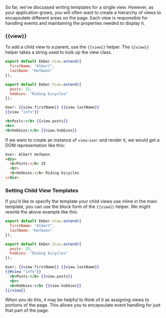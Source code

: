 So far, we've discussed writing templates for a single view. However, as your application grows, you will often want to create a hierarchy of views to encapsulate different areas on the page. Each view is responsible for handling events and maintaining the properties needed to display it.

### {{view}}

To add a child view to a parent, use the `{{view}}` helper.
The `{{view}}` helper takes a string used to look up the view class.

```app/views/user.js
export default Ember.View.extend({
  firstName: "Albert",
  lastName: "Hofmann"
});
```

```app/views/info.js
export default Ember.View.extend({
  posts: 25,
  hobbies: "Riding bicycles"
});
```

```app/templates/user.hbs
User: {{view.firstName}} {{view.lastName}}
{{view "info"}}
```

```app/templates/info.hbs
<b>Posts:</b> {{view.posts}}
<br>
<b>Hobbies:</b> {{view.hobbies}}
```

If we were to create an instance of `view:user` and render it, we would get
a DOM representation like this:

```html
User: Albert Hofmann
<div>
  <b>Posts:</b> 25
  <br>
  <b>Hobbies:</b> Riding bicycles
</div>
```

### Setting Child View Templates

If you'd like to specify the template your child views use inline in
the main template, you can use the block form of the `{{view}}` helper.
We might rewrite the above example like this:

```app/views/user.js
export default Ember.View.extend({
  firstName: "Albert",
  lastName: "Hofmann"
});
```

```app/views/info.js
export default Ember.View.extend({
  posts: 25,
  hobbies: "Riding bicycles"
});
```

```handlebars
User: {{view.firstName}} {{view.lastName}}
{{#view "info"}}
  <b>Posts:</b> {{view.posts}}
  <br>
  <b>Hobbies:</b> {{view.hobbies}}
{{/view}}
```

When you do this, it may be helpful to think of it as assigning views to
portions of the page. This allows you to encapsulate event handling for just
that part of the page.

